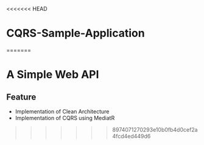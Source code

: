 <<<<<<< HEAD
# CQRS-Sample-Application
=======

# A Simple Web API 


## Feature
* Implementation of Clean Architecture 
* Implementation of  CQRS using MediatR
>>>>>>> 8974071270293e10b0fb4d0cef2a4fcd4ed449d6
